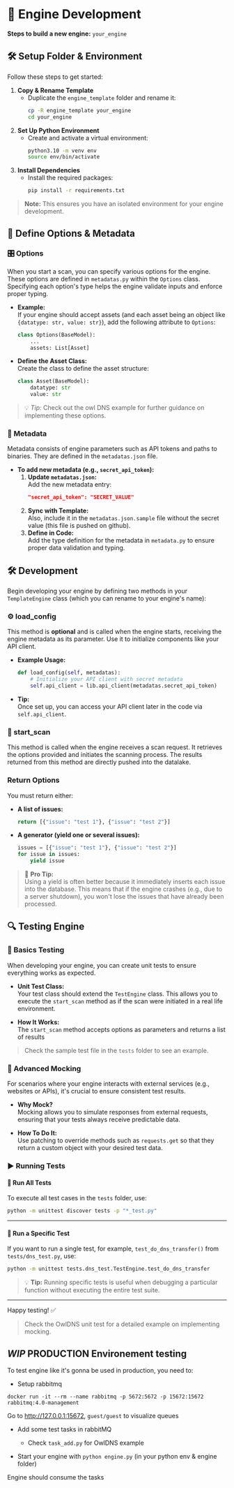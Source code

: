 # 🚀 Engine Development

**Steps to build a new engine:** `your_engine`


## 🛠️ Setup Folder & Environment

Follow these steps to get started:

1. **Copy & Rename Template**  
   - Duplicate the `engine_template` folder and rename it:
     ```bash
     cp -R engine_template your_engine
     cd your_engine
     ```
2. **Set Up Python Environment**  
   - Create and activate a virtual environment:
     ```bash
     python3.10 -m venv env
     source env/bin/activate
     ```
3. **Install Dependencies**  
   - Install the required packages:
     ```bash
     pip install -r requirements.txt
     ```

> **Note:** This ensures you have an isolated environment for your engine development.


## 🔧 Define Options & Metadata

### 🎛️ Options

When you start a scan, you can specify various options for the engine. These options are defined in `metadatas.py` within the `Options` class. Specifying each option's type helps the engine validate inputs and enforce proper typing.

- **Example:**  
  If your engine should accept assets (and each asset being an object like `{datatype: str, value: str}`), add the following attribute to `Options`:
  ```python
  class Options(BaseModel):
      ...
      assets: List[Asset]
  ```

- **Define the Asset Class:**  
  Create the class to define the asset structure:
  ```python
  class Asset(BaseModel):
      datatype: str
      value: str
  ```
  
> 💡 *Tip:* Check out the owl DNS example for further guidance on implementing these options.


### 📜 Metadata

Metadata consists of engine parameters such as API tokens and paths to binaries. They are defined in the `metadatas.json` file.

- **To add new metadata (e.g., `secret_api_token`):**
  1. **Update `metadatas.json`:**  
     Add the new metadata entry:
     ```json
     "secret_api_token": "SECRET_VALUE"
     ```
  2. **Sync with Template:**  
     Also, include it in the `metadatas.json.sample` file without the secret value (this file is pushed on github).
  3. **Define in Code:**  
     Add the type definition for the metadata in `metadata.py` to ensure proper data validation and typing.

## 🛠️ Development

Begin developing your engine by defining two methods in your `TemplateEngine` class (which you can rename to your engine's name):


### ⚙️ load_config

This method is **optional** and is called when the engine starts, receiving the engine metadata as its parameter. Use it to initialize components like your API client.

- **Example Usage:**
  ```python
  def load_config(self, metadatas):
      # Initialize your API client with secret metadata
      self.api_client = lib.api_client(metadatas.secret_api_token)
  ```
- **Tip:**  
  Once set up, you can access your API client later in the code via `self.api_client`.


### 🚀 start_scan

This method is called when the engine receives a scan request. It retrieves the options provided and initiates the scanning process. The results returned from this method are directly pushed into the datalake.

### Return Options

You must return either:

- **A list of issues:**
  ```python
  return [{"issue": "test 1"}, {"issue": "test 2"}]
  ```

- **A generator (yield one or several issues):**
  ```python
  issues = [{"issue": "test 1"}, {"issue": "test 2"}]
  for issue in issues:
      yield issue
  ```

> 🌟 **Pro Tip:**  
> Using a yield is often better because it immediately inserts each issue into the database. This means that if the engine crashes (e.g., due to a server shutdown), you won't lose the issues that have already been processed.


## 🔍 Testing Engine

### 🧪 Basics Testing

When developing your engine, you can create unit tests to ensure everything works as expected.

- **Unit Test Class:**  
  Your test class should extend the `TestEngine` class. This allows you to execute the `start_scan` method as if the scan were initiated in a real life environment.

- **How It Works:**  
  The `start_scan` method accepts options as parameters and returns a list of results

> Check the sample test file in the `tests` folder to see an example.


### 🤖 Advanced Mocking

For scenarios where your engine interacts with external services (e.g., websites or APIs), it's crucial to ensure consistent test results.

- **Why Mock?**  
  Mocking allows you to simulate responses from external requests, ensuring that your tests always receive predictable data.

- **How To Do It:**  
  Use patching to override methods such as `requests.get` so that they return a custom object with your desired test data.

### ▶️ Running Tests

<!-- > Usefull [VSCode Extension](https://marketplace.visualstudio.com/items?itemName=LittleFoxTeam.vscode-python-test-adapter) to easily run your tests -->

#### 🚀 Run All Tests

To execute all test cases in the `tests` folder, use:

```bash
python -m unittest discover tests -p "*_test.py"
```

---

#### 🎯 Run a Specific Test

If you want to run a single test, for example, `test_do_dns_transfer()` from `tests/dns_test.py`, use:

```bash
python -m unittest tests.dns_test.TestEngine.test_do_dns_transfer
```

> 💡 **Tip:** Running specific tests is useful when debugging a particular function without executing the entire test suite.

---

Happy testing! ✅
> Check the OwlDNS unit test for a detailed example on implementing mocking.

## *WIP* PRODUCTION Environement testing

To test engine like it's gonna be used in production, you need to:

- Setup rabbitmq
```
docker run -it --rm --name rabbitmq -p 5672:5672 -p 15672:15672 rabbitmq:4.0-management
```

Go to http://127.0.0.1:15672, `guest/guest` to visualize queues
- Add some test tasks in rabbitMQ
  - Check `task_add.py` for OwlDNS example

- Start your engine with `python engine.py` (in your python env & engine folder)

Engine should consume the tasks